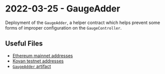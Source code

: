 # 2022-03-25 - GaugeAdder

Deployment of the `GaugeAdder`, a helper contract which helps prevent some forms of improper configuration on the `GaugeController`.

## Useful Files

- [Ethereum mainnet addresses](./output/mainnet.json)
- [Kovan testnet addresses](./output/kovan.json)
- [`GaugeAdder` artifact](./artifact/GaugeAdder.json)
